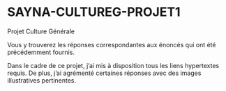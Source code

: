# SAYNA-CULTUREG-PROJET1
Projet Culture Générale

Vous y trouverez les réponses correspondantes aux énoncés qui ont été précédemment fournis.

Dans le cadre de ce projet, j’ai mis à disposition tous les liens hypertextes requis. De plus, j’ai agrémenté certaines réponses avec des images illustratives pertinentes.

